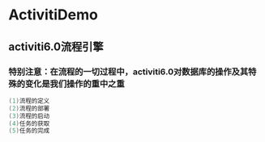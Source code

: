 # ActivitiDemo
## activiti6.0流程引擎
### 特别注意：在流程的一切过程中，activiti6.0对数据库的操作及其特殊的变化是我们操作的重中之重
```Java
(1)流程的定义
(2)流程的部署
(3)流程的启动
(4)任务的获取
(5)任务的完成
```
